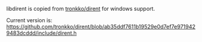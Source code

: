 libdirent is copied from [tronkko/dirent](https://github.com/tronkko/dirent) for windows support.

Current version is: https://github.com/tronkko/dirent/blob/ab35ddf7611b19529e0d7ef7e9719429483dcddd/include/dirent.h
